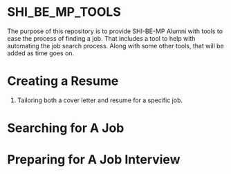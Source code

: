 # SHI_BE_MP_TOOLS
The purpose of this repository is to provide SHI-BE-MP Alumni with tools to ease the process
of finding a job. That includes a tool to help with automating the job search process. Along 
with some other tools, that will be added as time goes on.

# Creating a Resume 
1. Tailoring both a cover letter and resume for a specific job. 
# Searching for A Job
# Preparing for A Job Interview 

